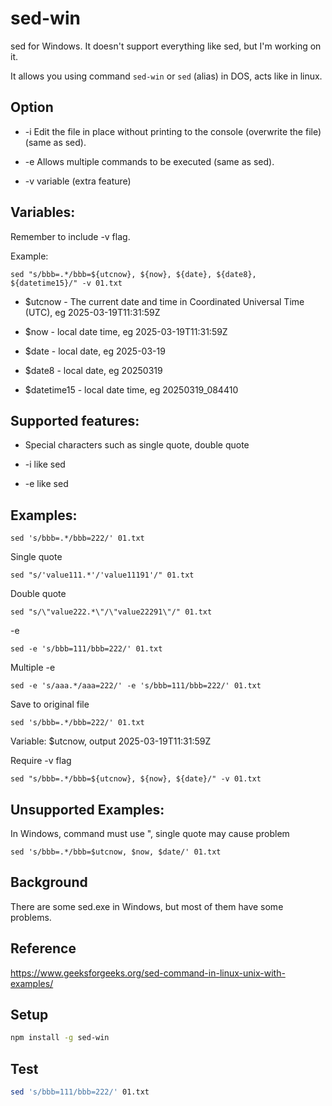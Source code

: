 # sed-win

sed for Windows. It doesn't support everything like sed, but I'm working on it.

It allows you using command `sed-win` or `sed` (alias) in DOS, acts like in
linux.

## Option

- -i Edit the file in place without printing to the console (overwrite the file)
  (same as sed).

- -e Allows multiple commands to be executed (same as sed).

- -v variable (extra feature)

## Variables:

Remember to include -v flag.

Example:

```
sed "s/bbb=.*/bbb=${utcnow}, ${now}, ${date}, ${date8}, ${datetime15}/" -v 01.txt
```

- $utcnow - The current date and time in Coordinated Universal Time (UTC), eg
  2025-03-19T11:31:59Z

- $now - local date time, eg 2025-03-19T11:31:59Z

- $date - local date, eg 2025-03-19

- $date8 - local date, eg 20250319

- $datetime15 - local date time, eg 20250319_084410

## Supported features:

- Special characters such as single quote, double quote

- -i like sed

- -e like sed

## Examples:

```
sed 's/bbb=.*/bbb=222/' 01.txt
```

Single quote

```
sed "s/'value111.*'/'value11191'/" 01.txt
```

Double quote

```
sed "s/\"value222.*\"/\"value22291\"/" 01.txt
```

-e

```
sed -e 's/bbb=111/bbb=222/' 01.txt
```

Multiple -e

```
sed -e 's/aaa.*/aaa=222/' -e 's/bbb=111/bbb=222/' 01.txt
```

Save to original file

```
sed 's/bbb=.*/bbb=222/' 01.txt
```

Variable: $utcnow, output 2025-03-19T11:31:59Z

Require -v flag

```
sed "s/bbb=.*/bbb=${utcnow}, ${now}, ${date}/" -v 01.txt
```

## Unsupported Examples:

In Windows, command must use ", single quote may cause problem

```
sed 's/bbb=.*/bbb=$utcnow, $now, $date/' 01.txt
```

## Background

There are some sed.exe in Windows, but most of them have some problems.

## Reference

https://www.geeksforgeeks.org/sed-command-in-linux-unix-with-examples/

## Setup

```sh
npm install -g sed-win
```

## Test

```sh
sed 's/bbb=111/bbb=222/' 01.txt
```

<!--
## Pending doc:

- log-analysis

## Pending features:

- -i
- -e

- dev
node ./dist/bin/index.js -V
node ./dist/bin/index.js now
npm link

- test in another package
npm link sed-win

-->
